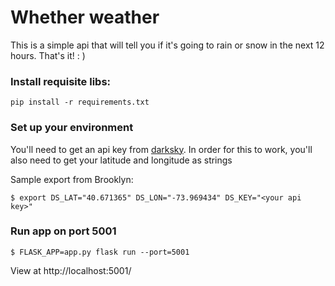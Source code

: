 # Whether weather

This is a simple api that will tell you if it's going to rain or snow in the next 12 hours. That's it! : )

### Install requisite libs:
```
pip install -r requirements.txt
```

### Set up your environment
You'll need to get an api key from [darksky](https://darksky.net/dev/register). In order for this to work, you'll also need to get your latitude and longitude as strings

Sample export from Brooklyn:
```
$ export DS_LAT="40.671365" DS_LON="-73.969434" DS_KEY="<your api key>"
```

### Run app on port 5001
```
$ FLASK_APP=app.py flask run --port=5001
```
View at http://localhost:5001/
